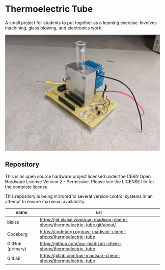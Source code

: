 # Thermoelectric Tube

A small project for students to put together as a learning exercise.
Involves machining, glass blowing, and electronics work.

![photo](./coverart.jpg)

## Repository

This is an open source hardware project licensed under the CERN Open Hardware License Version 2 - Permissive.
Please see the LICENSE file for the complete license.

This repository is being mirrored to several version control systems in an attempt to ensure maximum availability.

| name             | url                                                                          |
| ---------------- | ---------------------------------------------------------------------------- |
| blaise           | https://git.blaise.zone/uw-madison-chem-shops/thermoelectric-tube.git/about/ | 
| Codeburg         | https://codeberg.org/uw-madison-chem-shops/thermoelectric-tube               |
| GitHub (primary) | https://github.com/uw-madison-chem-shops/thermoelectric-tube                 |
| GitLab           | https://gitlab.com/uw-madison-chem-shops/thermoelectric-tube                 |

